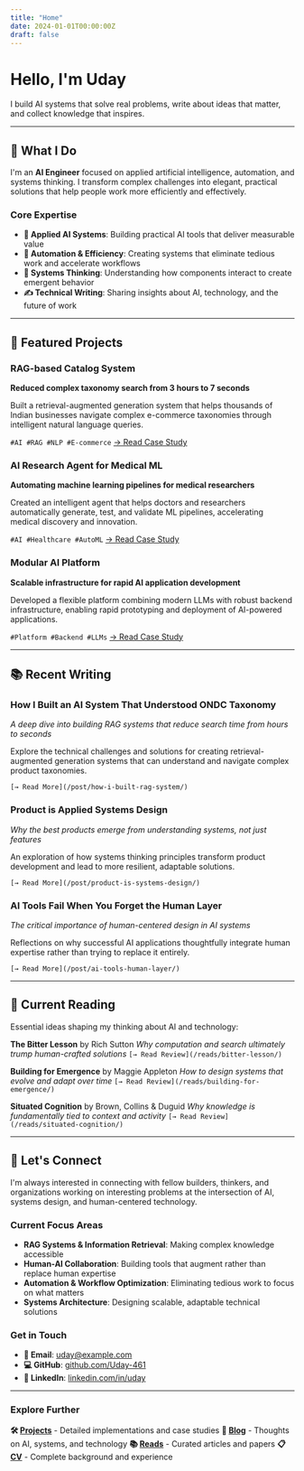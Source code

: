 ```yaml
---
title: "Home"
date: 2024-01-01T00:00:00Z
draft: false
---
```


# Hello, I'm Uday

I build AI systems that solve real problems, write about ideas that matter, and collect knowledge that inspires.

---

## 🎯 What I Do

I'm an **AI Engineer** focused on applied artificial intelligence, automation, and systems thinking. I transform complex challenges into elegant, practical solutions that help people work more efficiently and effectively.

### Core Expertise

- **🤖 Applied AI Systems**: Building practical AI tools that deliver measurable value
- **🔄 Automation & Efficiency**: Creating systems that eliminate tedious work and accelerate workflows
- **🧠 Systems Thinking**: Understanding how components interact to create emergent behavior
- **✍️ Technical Writing**: Sharing insights about AI, technology, and the future of work

---

## 🚀 Featured Projects

### RAG-based Catalog System
**Reduced complex taxonomy search from 3 hours to 7 seconds**

Built a retrieval-augmented generation system that helps thousands of Indian businesses navigate complex e-commerce taxonomies through intelligent natural language queries.

`#AI #RAG #NLP #E-commerce` [→ Read Case Study](/project/rag-catalog-system/)

### AI Research Agent for Medical ML
**Automating machine learning pipelines for medical researchers**

Created an intelligent agent that helps doctors and researchers automatically generate, test, and validate ML pipelines, accelerating medical discovery and innovation.

`#AI #Healthcare #AutoML` [→ Read Case Study](/project/ai-research-agent/)

### Modular AI Platform
**Scalable infrastructure for rapid AI application development**

Developed a flexible platform combining modern LLMs with robust backend infrastructure, enabling rapid prototyping and deployment of AI-powered applications.

`#Platform #Backend #LLMs` [→ Read Case Study](/project/modular-ai-platform/)

---

## 📚 Recent Writing

### How I Built an AI System That Understood ONDC Taxonomy
*A deep dive into building RAG systems that reduce search time from hours to seconds*

Explore the technical challenges and solutions for creating retrieval-augmented generation systems that can understand and navigate complex product taxonomies.

`[→ Read More](/post/how-i-built-rag-system/)`

### Product is Applied Systems Design
*Why the best products emerge from understanding systems, not just features*

An exploration of how systems thinking principles transform product development and lead to more resilient, adaptable solutions.

`[→ Read More](/post/product-is-systems-design/)`

### AI Tools Fail When You Forget the Human Layer
*The critical importance of human-centered design in AI systems*

Reflections on why successful AI applications thoughtfully integrate human expertise rather than trying to replace it entirely.

`[→ Read More](/post/ai-tools-human-layer/)`

---

## 🧠 Current Reading

Essential ideas shaping my thinking about AI and technology:

**The Bitter Lesson** by Rich Sutton
*Why computation and search ultimately trump human-crafted solutions*
`[→ Read Review](/reads/bitter-lesson/)`

**Building for Emergence** by Maggie Appleton
*How to design systems that evolve and adapt over time*
`[→ Read Review](/reads/building-for-emergence/)`

**Situated Cognition** by Brown, Collins & Duguid
*Why knowledge is fundamentally tied to context and activity*
`[→ Read Review](/reads/situated-cognition/)`

---

## 💬 Let's Connect

I'm always interested in connecting with fellow builders, thinkers, and organizations working on interesting problems at the intersection of AI, systems design, and human-centered technology.

### Current Focus Areas
- **RAG Systems & Information Retrieval**: Making complex knowledge accessible
- **Human-AI Collaboration**: Building tools that augment rather than replace human expertise
- **Automation & Workflow Optimization**: Eliminating tedious work to focus on what matters
- **Systems Architecture**: Designing scalable, adaptable technical solutions

### Get in Touch
- **📧 Email**: [uday@example.com](mailto:uday@example.com)
- **💻 GitHub**: [github.com/Uday-461](https://github.com/Uday-461)
- **💼 LinkedIn**: [linkedin.com/in/uday](https://linkedin.com/in/uday)

---

### Explore Further

**🛠️ [Projects](/project/)** - Detailed implementations and case studies
**📝 [Blog](/post/)** - Thoughts on AI, systems, and technology
**📚 [Reads](/reads/)** - Curated articles and papers
**📋 [CV](/cv/)** - Complete background and experience
